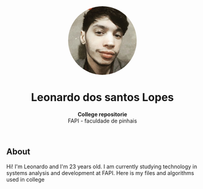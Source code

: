 <div align="center"><img src="https://raw.githubusercontent.com/LeonardoSL13/Portfolio/master/img/imagen3.jpg" style="height:180px;width:180px;border-radius:50%;max-width:none;"></div>
<h1 align="center">Leonardo dos santos Lopes</h1>
<p align="center"><strong>College repositorie</strong>
<br>FAPI - faculdade de pinhais</p>
<br/>
<h2>About</h2>
Hi! I'm Leonardo and I'm 23 years old. I am currently studying technology in systems analysis and development at FAPI. Here is my files and algorithms used in college
